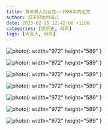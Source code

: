```yaml
---
title: 黄帝等人为女性——1986年的论文
author: 怼天怼地的晴儿
date: 2023-02-25 12:42:00 +1100
categories: [她历史, 母系]
tags: [大女人, 母系]
---
```


![photo](/assets/img/20230225/h1.jpg){: width="972" height="589" }

![photo](/assets/img/20230225/h2.jpg){: width="972" height="589" }

![photo](/assets/img/20230225/h3.jpg){: width="972" height="589" }

![photo](/assets/img/20230225/h4.jpg){: width="972" height="589" }

![photo](/assets/img/20230225/h5.jpg){: width="972" height="589" }

![photo](/assets/img/20230225/h6.jpg){: width="972" height="589" }

![photo](/assets/img/20230225/h7.jpg){: width="972" height="589" }